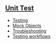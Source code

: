 ## [Unit Test]()
- [Testing](testing)
- [Mock Objects](mockobjects)
- [Troubleshooting](troubleshooting)
- [Testing workflows](testing_workflows)
